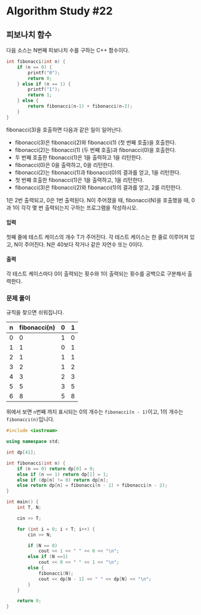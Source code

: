 # Algorithm Study #22

## 피보나치 함수

다음 소스는 N번째 피보나치 수를 구하는 C++ 함수이다.

``` cpp
int fibonacci(int n) {
    if (n == 0) {
        printf("0");
        return 0;
    } else if (n == 1) {
        printf("1");
        return 1;
    } else {
        return fibonacci(n‐1) + fibonacci(n‐2);
    }
}
```

fibonacci(3)을 호출하면 다음과 같은 일이 일어난다.

* fibonacci(3)은 fibonacci(2)와 fibonacci(1) (첫 번째 호출)을 호출한다.
* fibonacci(2)는 fibonacci(1) (두 번째 호출)과 fibonacci(0)을 호출한다.
* 두 번째 호출한 fibonacci(1)은 1을 출력하고 1을 리턴한다.
* fibonacci(0)은 0을 출력하고, 0을 리턴한다.
* fibonacci(2)는 fibonacci(1)과 fibonacci(0)의 결과를 얻고, 1을 리턴한다.
* 첫 번째 호출한 fibonacci(1)은 1을 출력하고, 1을 리턴한다.
* fibonacci(3)은 fibonacci(2)와 fibonacci(1)의 결과를 얻고, 2를 리턴한다.

1은 2번 출력되고, 0은 1번 출력된다. N이 주어졌을 때, fibonacci(N)을 호출했을 때, 0과 1이 각각 몇 번 출력되는지 구하는 프로그램을 작성하시오.

#### 입력

첫째 줄에 테스트 케이스의 개수 T가 주어진다.
각 테스트 케이스는 한 줄로 이루어져 있고, N이 주어진다. N은 40보다 작거나 같은 자연수 또는 0이다.

#### 출력

각 테스트 케이스마다 0이 출력되는 횟수와 1이 출력되는 횟수를 공백으로 구분해서 출력한다.

### 문제 풀이

규칙을 찾으면 쉬워집니다.

| n | fibonacci(n) | 0 | 1 |
|---|--------------|---|---|
| 0 | 0            | 1 | 0 |
| 1 | 1            | 0 | 1 |
| 2 | 1            | 1 | 1 |
| 3 | 2            | 1 | 2 |
| 4 | 3            | 2 | 3 |
| 5 | 5            | 3 | 5 |
| 6 | 8            | 5 | 8 |

위에서 보면 ```n```번째 까지 표시되는 0의 개수는 ```fibonacci(n - 1)```이고, 1의 개수는 ```fibonacci(n)```입니다.

``` cpp
#include <iostream>

using namespace std;

int dp[41];

int fibonacci(int n) {
    if (n == 0) return dp[0] = 0;
    else if (n == 1) return dp[1] = 1;
    else if (dp[n] != 0) return dp[n];
    else return dp[n] = fibonacci(n - 1) + fibonacci(n - 2);
}

int main() {
    int T, N;

    cin >> T;

    for (int i = 0; i < T; i++) {
        cin >> N;

        if (N == 0)
            cout << 1 << " " << 0 << "\n";
        else if (N ==1)
            cout << 0 << " " << 1 << "\n";
        else {
            fibonacci(N);
            cout << dp[N - 1] << " " << dp[N] << "\n";
        }
    }

    return 0;
}
```